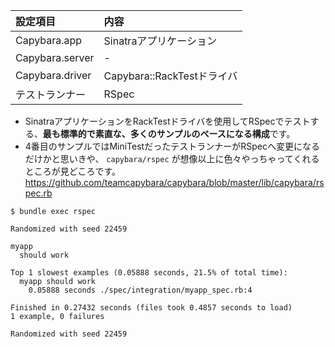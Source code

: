 | 設定項目 | 内容 |
|:--|:--|
|Capybara.app|Sinatraアプリケーション|
|Capybara.server| - |
|Capybara.driver|Capybara::RackTestドライバ|
|テストランナー|RSpec|

* SinatraアプリケーションをRackTestドライバを使用してRSpecでテストする、**最も標準的で素直な、多くのサンプルのベースになる構成**です。
* 4番目のサンプルではMiniTestだったテストランナーがRSpecへ変更になるだけかと思いきや、 `capybara/rspec` が想像以上に色々やっちゃってくれるところが見どころです。https://github.com/teamcapybara/capybara/blob/master/lib/capybara/rspec.rb

```
$ bundle exec rspec

Randomized with seed 22459

myapp
  should work

Top 1 slowest examples (0.05888 seconds, 21.5% of total time):
  myapp should work
    0.05888 seconds ./spec/integration/myapp_spec.rb:4

Finished in 0.27432 seconds (files took 0.4857 seconds to load)
1 example, 0 failures

Randomized with seed 22459
```
